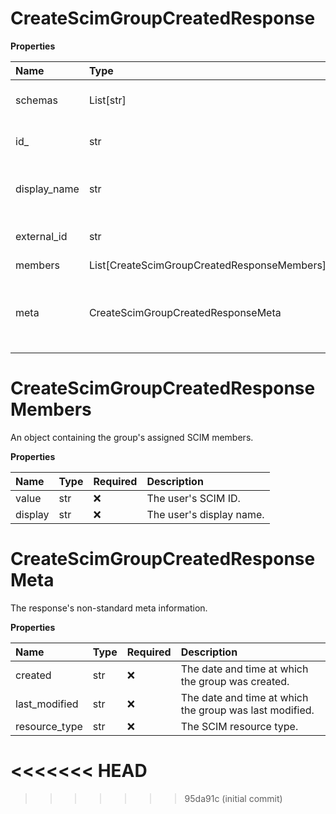 # CreateScimGroupCreatedResponse

**Properties**

| Name         | Type                                        | Required | Description                                                              |
| :----------- | :------------------------------------------ | :------- | :----------------------------------------------------------------------- |
| schemas      | List[str]                                   | ❌       | The [SCIM schema URI](https://www.iana.org/assignments/scim/scim.xhtml). |
| id\_         | str                                         | ❌       | The group's SCIM ID.                                                     |
| display_name | str                                         | ❌       | The group's display name.                                                |
| external_id  | str                                         | ❌       | The group's external ID.                                                 |
| members      | List[CreateScimGroupCreatedResponseMembers] | ❌       |                                                                          |
| meta         | CreateScimGroupCreatedResponseMeta          | ❌       | The response's non-standard meta information.                            |

# CreateScimGroupCreatedResponseMembers

An object containing the group's assigned SCIM members.

**Properties**

| Name    | Type | Required | Description              |
| :------ | :--- | :------- | :----------------------- |
| value   | str  | ❌       | The user's SCIM ID.      |
| display | str  | ❌       | The user's display name. |

# CreateScimGroupCreatedResponseMeta

The response's non-standard meta information.

**Properties**

| Name          | Type | Required | Description                                             |
| :------------ | :--- | :------- | :------------------------------------------------------ |
| created       | str  | ❌       | The date and time at which the group was created.       |
| last_modified | str  | ❌       | The date and time at which the group was last modified. |
| resource_type | str  | ❌       | The SCIM resource type.                                 |
<<<<<<< HEAD
=======

<!-- This file was generated by liblab | https://liblab.com/ -->
>>>>>>> 95da91c (initial commit)
